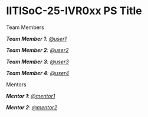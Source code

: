 # IITISoC-25-IVR0xx PS Title

Team Members

_**Team Member 1**:  [@user1](https://github.com/user1)_

_**Team Member 2**:  [@user2](https://github.com/user2)_

_**Team Member 3**:  [@user3](https://github.com/user3)_

_**Team Member 4**:  [@user4](https://github.com/user4)_

Mentors

_**Mentor 1**:  [@mentor1](https://github.com/mentor1)_

_**Mentor 2**:  [@mentor2](https://github.com/mentor2)_
